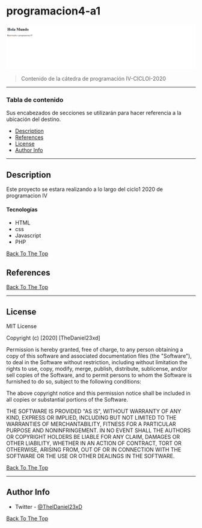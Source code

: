 # programacion4-a1

![Project Image](img/Captura.PNG)

> Contenido de la cátedra de programación IV-CICLOI-2020

---

### Tabla de contenido
Sus encabezados de secciones se utilizarán para hacer referencia a la ubicación del destino.

- [Description](#description)
- [References](#references)
- [License](#license)
- [Author Info](#author-info)

---

## Description

Este proyecto se estara realizando a lo largo del ciclo1 2020 de programacion IV

#### Tecnologías

- HTML
- css
- Javascript
- PHP

[Back To The Top](#programacion4-a1)


## References


[Back To The Top](#programacion4-a1)

---

## License

MIT License

Copyright (c) [2020] [TheDaniel23xd]

Permission is hereby granted, free of charge, to any person obtaining a copy
of this software and associated documentation files (the "Software"), to deal
in the Software without restriction, including without limitation the rights
to use, copy, modify, merge, publish, distribute, sublicense, and/or sell
copies of the Software, and to permit persons to whom the Software is
furnished to do so, subject to the following conditions:

The above copyright notice and this permission notice shall be included in all
copies or substantial portions of the Software.

THE SOFTWARE IS PROVIDED "AS IS", WITHOUT WARRANTY OF ANY KIND, EXPRESS OR
IMPLIED, INCLUDING BUT NOT LIMITED TO THE WARRANTIES OF MERCHANTABILITY,
FITNESS FOR A PARTICULAR PURPOSE AND NONINFRINGEMENT. IN NO EVENT SHALL THE
AUTHORS OR COPYRIGHT HOLDERS BE LIABLE FOR ANY CLAIM, DAMAGES OR OTHER
LIABILITY, WHETHER IN AN ACTION OF CONTRACT, TORT OR OTHERWISE, ARISING FROM,
OUT OF OR IN CONNECTION WITH THE SOFTWARE OR THE USE OR OTHER DEALINGS IN THE
SOFTWARE.

[Back To The Top](#programacion4-a1)

---

## Author Info

- Twitter - [@ThelDaniel23xD](https://twitter.com/ThelDaniel23xD)

[Back To The Top](#programacion4-a1)